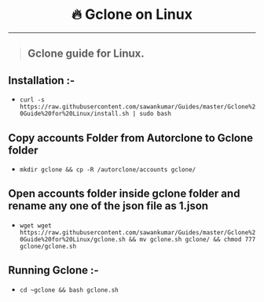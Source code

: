 <h1 align="center">🔥 Gclone on Linux</h1> 

<hr>

> ## Gclone guide for Linux.

## Installation :-

- `curl -s https://raw.githubusercontent.com/sawankumar/Guides/master/Gclone%20Guide%20for%20Linux/install.sh | sudo bash`

##  Copy accounts Folder from Autorclone to Gclone folder

- `mkdir gclone && cp -R /autorclone/accounts gclone/`

## Open accounts folder inside gclone folder and rename any one of the json file as 1.json

- `wget wget https://raw.githubusercontent.com/sawankumar/Guides/master/Gclone%20Guide%20for%20Linux/gclone.sh && mv gclone.sh gclone/ && chmod 777 gclone/gclone.sh`

## Running Gclone :-

- `cd ~gclone && bash gclone.sh`